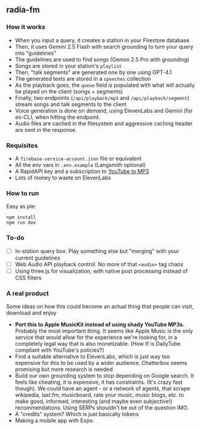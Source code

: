 ## radia-fm

### How it works

- When you input a query, it creates a station in your Firestore database
- Then, it uses Gemini 2.5 Flash with search grounding to turn your query into "guidelines"
- The guidelines are used to find songs (Gemini 2.5 Pro with grounding)
- Songs are stored in your station's `playlist`
- Then, "talk segments" are generated one by one using GPT-4.1
- The generated texts are stored in a `speeches` collection
- As the playback goes, the `queue` field is populated with what will actually be played on the client (songs + segments)
- Finally, two endpoints (`/api/playback/mp3` and `/api/playback/segment`) stream songs and talk segments to the client
- Voice generation is done on demand, using ElevenLabs and Gemini (for es-CL), when hitting the endpoint.
- Audio files are cached in the filesystem and aggressive caching header are sent in the response.

### Requisites

- A `firebase-service-account.json` file or equivalent
- All the env vars in `.env.example` (Langsmith optional)
- A RapidAPI key and a subscription to [YouTube to MP3](https://rapidapi.com/ezmp3/api/youtube-to-mp337)
- Lots of money to waste on ElevenLabs

### How to run

Easy as pie:

```
npm install
npm run dev
```

### To-do

- [ ] In-station query box. Play something else but "merging" with your current guidelines
- [ ] Web Audio API playback control. No more of that `<audio>` tag chaos
- [ ] Using three.js for visualization, with native post processing instead of CSS filters

### A real product

Some ideas on how this could become an actual thing that people can visit, download and enjoy

- **Port this to Apple MusicKit instead of using shady YouTube MP3s.** Probably the most important thing. It seems like Apple Music is the only service that would allow for the experience we're looking for, in a completely legal way that is also monetizable. (How tf is DailyTube compliant with YouTube's policies?)
- Find a suitable alternative to ElevenLabs, which is just way too expensive for this to be used by a wider audience. Chatterbox seems promising but more research is needed
- Build our own grounding system to stop depending on Google search. It feels like cheating, it is expensive, it has constraints. (It's crazy fast though). We could have an agent - or a network of agents, that scrape wikipedia, last.fm, musicboard, rate your music, music blogs, etc. to make good, informed, interesting (and maybe even subjective!) recommendations. Using SERPs shouldn't be out of the question IMO.
- A "credits" system? Which is just basically tokens
- Making a mobile app with Expo.
